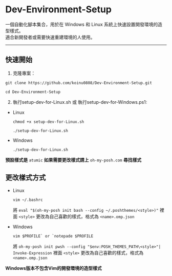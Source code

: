 # Dev-Environment-Setup

一個自動化腳本集合，用於在 Windows 和 Linux 系統上快速設置開發環境的造型樣式。  
適合新開發者或需要快速重建環境的人使用。

---

## 快速開始

1. 克隆專案：
```
git clone https://github.com/koinu0808/Dev-Environment-Setup.git

cd Dev-Environment-Setup
```

2. 執行setup-dev-for-Linux.sh 或 執行setup-dev-for-Windows.ps1:  
- Linux
  ```
  chmod +x setup-dev-for-Linux.sh
  
  ./setup-dev-for-Linux.sh
  ```
  
- Windows   
  ```
  ./setup-dev-for-Linux.sh
  ```

**預設樣式是** `atumic` **如果需要更改樣式請上** `oh-my-posh.com` **尋找樣式**

## 更改樣式方式
- Linux
  ```
  vim ~/.bashrc
  ```
  將 `eval "$(oh-my-posh init bash --config ~/.poshthemes/<style>)"` 裡面 `<style>` 更改為自己喜歡的樣式，格式為 `<name>.omp.json`
  
- Windows  
  ```
  vim $PROFILE` or `notepade $PROFILE
  ```
  將 `oh-my-posh init pwsh --config "$env:POSH_THEMES_PATH\<style>"| Invoke-Expression` 裡面 `<style>` 更改為自己喜歡的樣式，格式為 `<name>.omp.json`
  
**Windows版本不包含Vim的開發環境的造型樣式**
